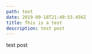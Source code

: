 ```yaml
---
path: test
date: 2019-09-18T21:49:53.456Z
title: This is a test
description: test post
---
```

test post
